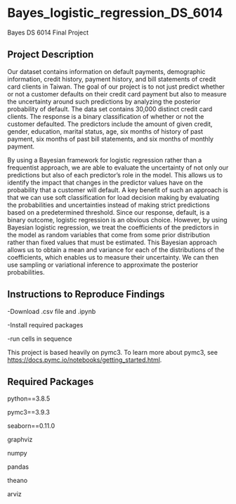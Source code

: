 # Bayes_logistic_regression_DS_6014
Bayes DS 6014 Final Project


## Project Description
Our dataset contains information on default payments, demographic information, credit history, payment history, and bill statements of credit card clients in Taiwan. The goal of our project is to not just predict whether or not a customer defaults on their credit card payment but also to measure the uncertainty around such predictions by analyzing the posterior probability of default. The data set contains 30,000 distinct credit card clients. The response is a binary classification of whether or not the customer defaulted. The predictors include the amount of given credit, gender, education, marital status, age, six months of history of past payment, six months of past bill statements, and six months of monthly payment.

By using a Bayesian framework for logistic regression rather than a frequentist approach, we are able to evaluate the uncertainty of not only our predictions but also of each predictor’s role in the model. This allows us to identify the impact that changes in the predictor values have on the probability that a customer will default. A key benefit of such an approach is that we can use soft classification for load decision making by evaluating the probabilities and uncertainties instead of making strict predictions based on a predetermined threshold.
Since our response, default, is a binary outcome, logistic regression is an obvious choice. However, by using Bayesian logistic regression, we treat the coefficients of the predictors in the model as random variables that come from some prior distribution rather than fixed values that must be estimated. This Bayesian approach allows us to obtain a mean and variance for each of the distributions of the coefficients, which enables us to measure their uncertainty. We can then use sampling or variational inference to approximate the posterior probabilities.

## Instructions to Reproduce Findings
-Download .csv file and .ipynb

-Install required packages

-run cells in sequence

This project is based heavily on pymc3. To learn more about pymc3, see https://docs.pymc.io/notebooks/getting_started.html. 

## Required Packages
python==3.8.5

pymc3==3.9.3

seaborn==0.11.0

graphviz

numpy

pandas

theano

arviz


